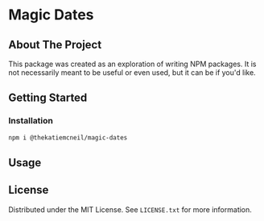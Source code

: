 # Magic Dates

## About The Project

This package was created as an exploration of writing NPM packages. It is not necessarily meant to be useful or even used, but it can be if you'd like.

## Getting Started

### Installation

```sh
npm i @thekatiemcneil/magic-dates
```

## Usage

## License

Distributed under the MIT License. See `LICENSE.txt` for more information.
